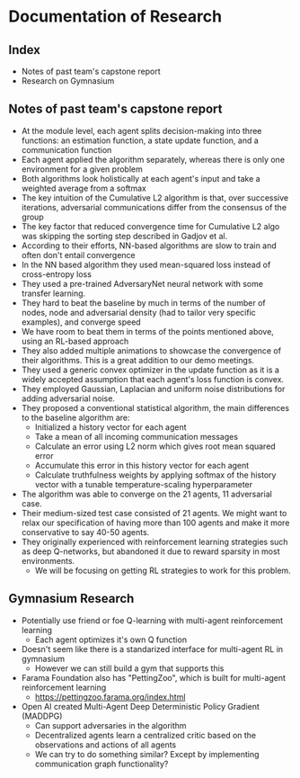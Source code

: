 # Documentation of Research

## Index
- Notes of past team's capstone report
- Research on Gymnasium


## Notes of past team's capstone report

- At the module level, each agent splits decision-making into three functions: an estimation function, a state update function, and a communication function
- Each agent applied the algorithm separately, whereas there is only one environment for a given problem
- Both algorithms look holistically at each agent's input and take a weighted average from a softmax
- The key intuition of the Cumulative L2 algorithm is that, over successive iterations, adversarial communications differ from the consensus of the group
- The key factor that reduced convergence time for Cumulative L2 algo was skipping the sorting step described in Gadjov et al.
- According to their efforts, NN-based algorithms are slow to train and often don't entail convergence
- In the NN based algorithm they used mean-squared loss instead of cross-entropy loss
- They used a pre-trained AdversaryNet neural network with some transfer learning. 
- They hard to beat the baseline by much in terms of the number of nodes, node and adversarial density (had to tailor very specific examples), and converge speed
- We have room to beat them in terms of the points mentioned above, using an RL-based approach
- They also added multiple animations to showcase the convergence of their algorithms. This is a great addition to our demo meetings.
- They used a generic convex optimizer in the update function as it is a widely accepted assumption that each agent's loss function is convex.
- They employed Gaussian, Laplacian and uniform noise distributions for adding adversarial noise.
- They proposed a conventional statistical algorithm, the main differences to the baseline algorithm are:
  - Initialized a history vector for each agent
  - Take a mean of all incoming communication messages
  - Calculate an error using L2 norm which gives root mean squared error
  - Accumulate this error in this history vector for each agent
  - Calculate truthfulness weights by applying softmax of the history vector with a tunable temperature-scaling hyperparameter
- The algorithm was able to converge on the 21 agents, 11 adversarial case.
- Their medium-sized test case consisted of 21 agents. We might want to relax our specification of having more than 100 agents and make it more conservative to say 40-50 agents.
- They originally experienced with reinforcement learning strategies such as deep Q-networks, but abandoned it due to reward sparsity in most environments.
  - We will be focusing on getting RL strategies to work for this problem.

## Gymnasium Research
- Potentially use friend or foe Q-learning with multi-agent reinforcement learning
  - Each agent optimizes it's own Q function
- Doesn't seem like there is a standarized interface for multi-agent RL in gymnasium
  - However we can still build a gym that supports this
- Farama Foundation also has "PettingZoo", which is built for multi-agent reinforcement learning
  - https://pettingzoo.farama.org/index.html
- Open AI created Multi-Agent Deep Deterministic Policy Gradient (MADDPG)
  - Can support adversaries in the algorithm
  - Decentralized agents learn a centralized critic based on the observations and actions of all agents
  - We can try to do something similar? Except by implementing communication graph functionality?